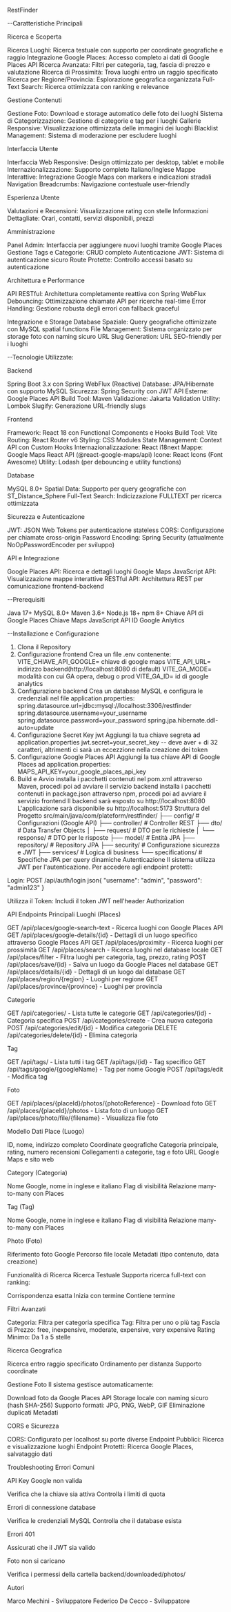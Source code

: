 RestFinder

--Caratteristiche Principali

Ricerca e Scoperta

Ricerca Luoghi: Ricerca testuale con supporto per coordinate geografiche e raggio
Integrazione Google Places: Accesso completo ai dati di Google Places API
Ricerca Avanzata: Filtri per categoria, tag, fascia di prezzo e valutazione
Ricerca di Prossimità: Trova luoghi entro un raggio specificato
Ricerca per Regione/Provincia: Esplorazione geografica organizzata
Full-Text Search: Ricerca ottimizzata con ranking e relevance

Gestione Contenuti

Gestione Foto: Download e storage automatico delle foto dei luoghi
Sistema di Categorizzazione: Gestione di categorie e tag per i luoghi
Gallerie Responsive: Visualizzazione ottimizzata delle immagini dei luoghi
Blacklist Management: Sistema di moderazione per escludere luoghi

Interfaccia Utente

Interfaccia Web Responsive: Design ottimizzato per desktop, tablet e mobile
Internazionalizzazione: Supporto completo Italiano/Inglese
Mappe Interattive: Integrazione Google Maps con markers e indicazioni stradali
Navigation Breadcrumbs: Navigazione contestuale user-friendly

Esperienza Utente

Valutazioni e Recensioni: Visualizzazione rating con stelle
Informazioni Dettagliate: Orari, contatti, servizi disponibili, prezzi

Amministrazione

Panel Admin: Interfaccia per aggiungere nuovi luoghi tramite Google Places
Gestione Tags e Categorie: CRUD completo
Autenticazione JWT: Sistema di autenticazione sicuro
Route Protette: Controllo accessi basato su autenticazione

Architettura e Performance

API RESTful: Architettura completamente reattiva con Spring WebFlux
Debouncing: Ottimizzazione chiamate API per ricerche real-time
Error Handling: Gestione robusta degli errori con fallback graceful

Integrazione e Storage
Database Spaziale: Query geografiche ottimizzate con MySQL spatial functions
File Management: Sistema organizzato per storage foto con naming sicuro
URL Slug Generation: URL SEO-friendly per i luoghi

--Tecnologie Utilizzate:

Backend

Spring Boot 3.x con Spring WebFlux (Reactive)
Database: JPA/Hibernate con supporto MySQL
Sicurezza: Spring Security con JWT
API Esterne: Google Places API
Build Tool: Maven
Validazione: Jakarta Validation
Utility: Lombok
Slugify: Generazione URL-friendly slugs

Frontend

Framework: React 18 con Functional Components e Hooks
Build Tool: Vite
Routing: React Router v6
Styling: CSS Modules
State Management: Context API con Custom Hooks
Internazionalizzazione: React i18next
Mappe: Google Maps React API (@react-google-maps/api)
Icone: React Icons (Font Awesome)
Utility: Lodash (per debouncing e utility functions)

Database

MySQL 8.0+
Spatial Data: Supporto per query geografiche con ST_Distance_Sphere
Full-Text Search: Indicizzazione FULLTEXT per ricerca ottimizzata

Sicurezza e Autenticazione

JWT: JSON Web Tokens per autenticazione stateless
CORS: Configurazione per chiamate cross-origin
Password Encoding: Spring Security (attualmente NoOpPasswordEncoder per sviluppo)

API e Integrazione

Google Places API: Ricerca e dettagli luoghi
Google Maps JavaScript API: Visualizzazione mappe interattive
RESTful API: Architettura REST per comunicazione frontend-backend

--Prerequisiti

Java 17+
MySQL 8.0+
Maven 3.6+
Node.js 18+
npm 8+
Chiave API di Google Places
Chiave Maps JavaScript API
ID Google Anlytics

--Installazione e Configurazione

1. Clona il Repository
2. Configurazione frontend
   Crea un file .env contenente:
   VITE_CHIAVE_API_GOOGLE= chiave di google maps
   VITE_API_URL= indirizzo backend(http://localhost:8080 di default)
   VITE_GA_MODE= modalità con cui GA opera, debug o prod
   VITE_GA_ID= id di google analytics
3. Configurazione backend
   Crea un database MySQL e configura le credenziali nel file application.properties:
   spring.datasource.url=jdbc:mysql://localhost:3306/restfinder
   spring.datasource.username=your_username
   spring.datasource.password=your_password
   spring.jpa.hibernate.ddl-auto=update
4. Configurazione Secret Key jwt
   Aggiungi la tua chiave segreta ad application.properties
   jwt.secret=your_secret_key -- deve aver + di 32 caratteri, altrimenti ci sarà un eccezzione nella creazione dei token
5. Configurazione Google Places API
   Aggiungi la tua chiave API di Google Places ad application.properties:
   MAPS_API_KEY=your_google_places_api_key
6. Build e Avvio
   installa i pacchetti contenuti nel pom.xml attraverso Maven, procedi poi ad avviare il servizio backend
   installa i pacchetti contenuti in package.json attraverso npm, procedi poi ad avviare il servizio frontend
   Il backend sarà esposto su http://localhost:8080
   L'applicazione sarà disponibile su http://localhost:5173
   Struttura del Progetto
   src/main/java/com/plateform/restfinder/
   ├── config/ # Configurazioni (Google API)
   ├── controller/ # Controller REST
   ├── dto/ # Data Transfer Objects
   │ ├── request/ # DTO per le richieste
   │ └── response/ # DTO per le risposte
   ├── model/ # Entità JPA
   ├── repository/ # Repository JPA
   ├── security/ # Configurazione sicurezza e JWT
   ├── services/ # Logica di business
   └── specifications/ # Specifiche JPA per query dinamiche
   Autenticazione
   Il sistema utilizza JWT per l'autenticazione. Per accedere agli endpoint protetti:

Login: POST /api/auth/login
json{
"username": "admin",
"password": "admin123"
}

Utilizza il Token: Includi il token JWT nell'header Authorization

API Endpoints Principali
Luoghi (Places)

GET /api/places/google-search-text - Ricerca luoghi con Google Places API
GET /api/places/google-details/{id} - Dettagli di un luogo specifico attraverso Google Places API
GET /api/places/proximity - Ricerca luoghi per prossimità
GET /api/places/search - Ricerca luoghi nel database locale
GET /api/places/filter - Filtra luoghi per categoria, tag, prezzo, rating
POST /api/places/save/{id} - Salva un luogo da Google Places nel database
GET /api/places/details/{id} - Dettagli di un luogo dal database
GET /api/places/region/{region} - Luoghi per regione
GET /api/places/province/{province} - Luoghi per provincia

Categorie

GET /api/categories/ - Lista tutte le categorie
GET /api/categories/{id} - Categoria specifica
POST /api/categories/create - Crea nuova categoria
POST /api/categories/edit/{id} - Modifica categoria
DELETE /api/categories/delete/{id} - Elimina categoria

Tag

GET /api/tags/ - Lista tutti i tag
GET /api/tags/{id} - Tag specifico
GET /api/tags/google/{googleName} - Tag per nome Google
POST /api/tags/edit - Modifica tag

Foto

GET /api/places/{placeId}/photos/{photoReference} - Download foto
GET /api/places/{placeId}/photos - Lista foto di un luogo
GET /api/places/photo/file/{filename} - Visualizza file foto

Modello Dati
Place (Luogo)

ID, nome, indirizzo completo
Coordinate geografiche
Categoria principale, rating, numero recensioni
Collegamenti a categorie, tag e foto
URL Google Maps e sito web

Category (Categoria)

Nome Google, nome in inglese e italiano
Flag di visibilità
Relazione many-to-many con Places

Tag (Tag)

Nome Google, nome in inglese e italiano
Flag di visibilità
Relazione many-to-many con Places

Photo (Foto)

Riferimento foto Google
Percorso file locale
Metadati (tipo contenuto, data creazione)

Funzionalità di Ricerca
Ricerca Testuale
Supporta ricerca full-text con ranking:

Corrispondenza esatta
Inizia con termine
Contiene termine

Filtri Avanzati

Categoria: Filtra per categoria specifica
Tag: Filtra per uno o più tag
Fascia di Prezzo: free, inexpensive, moderate, expensive, very expensive
Rating Minimo: Da 1 a 5 stelle

Ricerca Geografica

Ricerca entro raggio specificato
Ordinamento per distanza
Supporto coordinate

Gestione Foto
Il sistema gestisce automaticamente:

Download foto da Google Places API
Storage locale con naming sicuro (hash SHA-256)
Supporto formati: JPG, PNG, WebP, GIF
Eliminazione duplicati
Metadati

CORS e Sicurezza

CORS: Configurato per localhost su porte diverse
Endpoint Pubblici: Ricerca e visualizzazione luoghi
Endpoint Protetti: Ricerca Google Places, salvataggio dati

Troubleshooting
Errori Comuni

API Key Google non valida

Verifica che la chiave sia attiva
Controlla i limiti di quota

Errori di connessione database

Verifica le credenziali MySQL
Controlla che il database esista

Errori 401

Assicurati che il JWT sia valido

Foto non si caricano

Verifica i permessi della cartella backend/downloaded/photos/

Autori

Marco Mechini - Sviluppatore
Federico De Cecco - Sviluppatore
